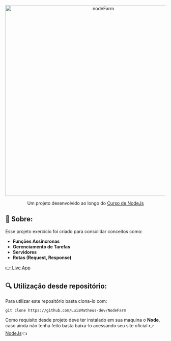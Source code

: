 <p align="center">
  <img alt="nodeFarm" src="https://i.imgur.com/HMmUCA1.png" width="600px">
</p>

<p align="center">
  Um projeto desenvolvido ao longo do <a href="https://www.udemy.com/course/nodejs-express-mongodb-bootcamp/">Curso de NodeJs</a>
</p>


## :book: Sobre:
Esse projeto exercício foi criado para consolidar conceitos como:

- **Funções Assíncronas**
- **Gerenciamento de Tarefas** 
- **Servidores**
- **Rotas (Request, Response)**

<a href="https://budget-app-course.netlify.app/">:point_right: Live App</a>


## :mag: Utilização desde repositório:

Para utilizar este repositório basta clona-lo com:

```git clone https://github.com/LuisMatheus-dev/NodeFarm```

Como requisito desde projeto deve ter instalado em sua maquina o **Node**, caso 
ainda não tenha feito basta baixa-lo acessando seu site oficial :point_right:<a href="https://nodejs.org/">NodeJs</a>:point_left:



